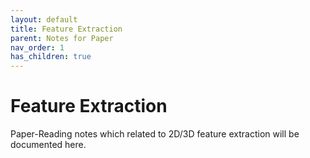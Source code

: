 ```yaml
---
layout: default
title: Feature Extraction
parent: Notes for Paper
nav_order: 1
has_children: true
---
```

# Feature Extraction
Paper-Reading notes which related to 2D/3D feature extraction will be documented here.